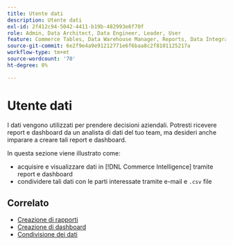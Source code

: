 ```yaml
---
title: Utente dati
description: Utente dati
exl-id: 2f412c94-5042-4411-b19b-482993e6f70f
role: Admin, Data Architect, Data Engineer, Leader, User
feature: Commerce Tables, Data Warehouse Manager, Reports, Data Integration
source-git-commit: 6e2f9e4a9e91212771e6f6baa8c2f8101125217a
workflow-type: tm+mt
source-wordcount: '70'
ht-degree: 0%

---
```


# Utente dati

I dati vengono utilizzati per prendere decisioni aziendali. Potresti ricevere report e dashboard da un analista di dati del tuo team, ma desideri anche imparare a creare tali report e dashboard.

In questa sezione viene illustrato come:
* acquisire e visualizzare dati in [!DNL Commerce Intelligence] tramite report e dashboard
* condividere tali dati con le parti interessate tramite e-mail e `.csv` file

## Correlato

* [Creazione di rapporti](../mbi/data-user/reports/rpt-fundamentals.md)
* [Creazione di dashboard](../mbi/data-user/dashboards/ess-dashboards.md)
* [Condivisione dei dati](../mbi/data-user/export-data/share-data.md)
